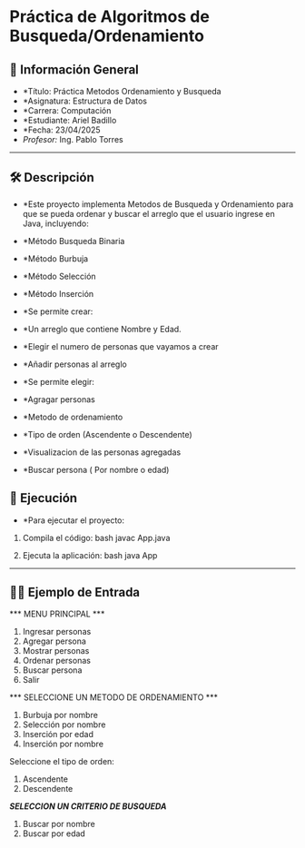 
# Práctica de Algoritmos de Busqueda/Ordenamiento

## 📌 Información General

- *Título: Práctica Metodos Ordenamiento y Busqueda
- *Asignatura: Estructura de Datos
- *Carrera: Computación
- *Estudiante: Ariel Badillo
- *Fecha: 23/04/2025
- *Profesor:* Ing. Pablo Torres

---

## 🛠️ Descripción

- *Este proyecto implementa Metodos de Busqueda y Ordenamiento para que se pueda ordenar y buscar el arreglo que el usuario ingrese en Java, incluyendo:

- *Método Busqueda Binaria
- *Método Burbuja
- *Método Selección
- *Método Inserción

- *Se permite crear:

- *Un arreglo que contiene Nombre y Edad.
- *Elegir el numero de personas que vayamos a crear
- *Añadir personas al arreglo

- *Se permite elegir:

- *Agragar personas
- *Metodo de ordenamiento
- *Tipo de orden (Ascendente o Descendente)
- *Visualizacion de las personas agregadas
- *Buscar persona ( Por nombre o edad)




## 🚀 Ejecución

- *Para ejecutar el proyecto:

1. Compila el código:
    bash
    javac App.java
    
2. Ejecuta la aplicación:
    bash
    java App
    

---

## 🧑‍💻 Ejemplo de Entrada

*** MENU PRINCIPAL ***
1. Ingresar personas
2. Agregar persona
3. Mostrar personas
4. Ordenar personas
5. Buscar persona
6. Salir

*** SELECCIONE UN METODO DE ORDENAMIENTO ***
1. Burbuja por nombre
2. Selección por nombre
3. Inserción por edad
4. Inserción por nombre

Seleccione el tipo de orden:
1. Ascendente
2. Descendente

***SELECCION UN CRITERIO DE BUSQUEDA***
1. Buscar por nombre
2. Buscar por edad